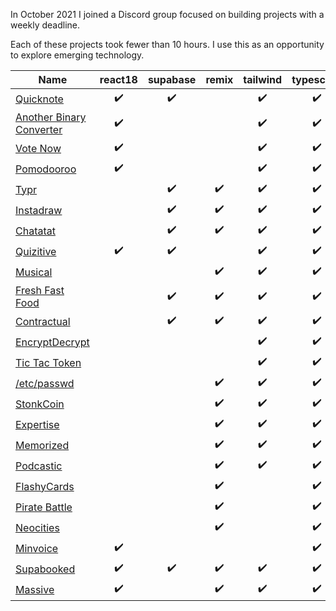 In October 2021 I joined a Discord group focused on building projects with a weekly deadline. 

Each of these projects took fewer than 10 hours. I use this as an opportunity to explore emerging technology.

| Name                                                                           | react18 | supabase | remix | tailwind | typescript | xstate | chain | solidjs | deno | s3 |
|--------------------------------------------------------------------------------|:--------:|:--------:|:-----:|:-----------:|:----------:|:------:|:----------:|:--------:|:----:|:--------:|
| [Quicknote](https://github.com/jensen/quicknote)                               | ✔️ | ✔️ || ✔️  | ✔️ ||||||
| [Another Binary Converter](https://github.com/jensen/another-binary-converter) | ✔️ ||| ✔️ | ✔️ ||||||
| [Vote Now](https://github.com/jensen/vote-now)                                 | ✔️ ||| ✔️ | ✔️ ||||||
| [Pomodooroo](https://github.com/jensen/pomodooroo)                             | ✔️ ||| ✔️ | ✔️ | ✔️ |||||
| [Typr](https://github.com/jensen/typr)                                         || ✔️ | ✔️ | ✔️ | ✔️ | ✔️ |||||
| [Instadraw](https://github.com/jensen/instadraw)                               || ✔️ | ✔️ | ✔️ | ✔️ ||||||
| [Chatatat](https://github.com/jensen/chatatat)                                 || ✔️ | ✔️ | ✔️ | ✔️ ||||||
| [Quizitive](https://github.com/jensen/quizitive)                               | ✔️ | ✔️ || ✔️ | ✔️ ||||||
| [Musical](https://github.com/jensen/musical)                                   ||| ✔️ | ✔️ | ✔️ ||||||
| [Fresh Fast Food](https://github.com/jensen/freshfastfood)                     || ✔️ | ✔️ | ✔️ | ✔️ ||||||
| [Contractual](https://github.com/jensen/contractual)                           || ✔️ | ✔️ | ✔️ | ✔️ || ✔️ ||||
| [EncryptDecrypt](https://github.com/jensen/encryptdecrypt)                     |||| ✔️ | ✔️ ||| ✔️ ||||
| [Tic Tac Token](https://github.com/jensen/tictactoken)                         |||| ✔️ | ✔️ ||| ✔️ | ✔️ |||
| [/etc/passwd](https://github.com/jensen/etcpassword)                           ||| ✔️ | ✔️ | ✔️ ||||||
| [StonkCoin](https://github.com/jensen/stonkcoin)                               ||| ✔️ | ✔️ | ✔️ ||||||
| [Expertise](https://github.com/jensen/expertise)                               ||| ✔️ | ✔️ | ✔️ ||||| ✔️ |
| [Memorized](https://github.com/jensen/memorized)                               ||| ✔️ | ✔️ | ✔️ | ✔️ |||||
| [Podcastic](https://github.com/jensen/podcastic)                               ||| ✔️ | ✔️ | ✔️ ||||||
| [FlashyCards](https://github.com/jensen/flashycards)                           ||| ✔️ || ✔️ | ✔️ ||||
| [Pirate Battle](https://github.com/jensen/piratebattle)                        ||| ✔️ || ✔️ | ✔️ ||||
| [Neocities](https://github.com/jensen/neocities)                               ||| ✔️ || ✔️ ||||| ✔️ |
| [Minvoice](https://github.com/jensen/minvoice)                                 | ✔️ |||| ✔️ ||||||
| [Supabooked](https://github.com/jensen/supabooked)                             | ✔️ | ✔️ | ✔️ | ✔️ | ✔️ ||||||
| [Massive](https://github.com/jensen/massive)                                   | ✔️ || ✔️ | ✔️ | ✔️ ||||| ✔️ |
